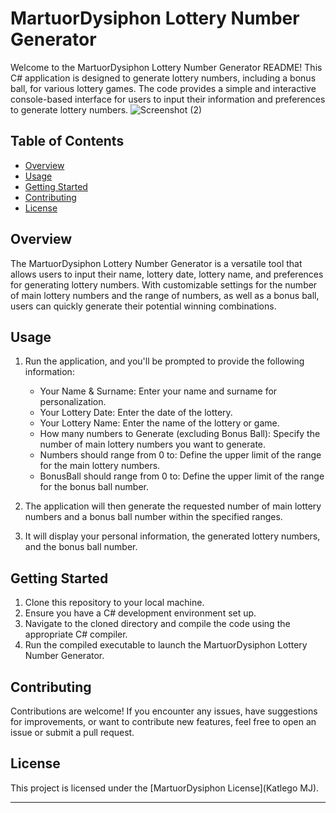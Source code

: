 # MartuorDysiphon Lottery Number Generator

Welcome to the MartuorDysiphon Lottery Number Generator README! This C# application is designed to generate lottery numbers, including a bonus ball, for various lottery games. The code provides a simple and interactive console-based interface for users to input their information and preferences to generate lottery numbers.
![Screenshot (2)](https://github.com/MartuorDysiphon/Lottery-Numbers-Generator/assets/129260867/b3d9e2f5-a84c-437c-ad41-9e40b42f7e6e)

## Table of Contents

- [Overview](#overview)
- [Usage](#usage)
- [Getting Started](#getting-started)
- [Contributing](#contributing)
- [License](#license)

## Overview

The MartuorDysiphon Lottery Number Generator is a versatile tool that allows users to input their name, lottery date, lottery name, and preferences for generating lottery numbers. With customizable settings for the number of main lottery numbers and the range of numbers, as well as a bonus ball, users can quickly generate their potential winning combinations.

## Usage

1. Run the application, and you'll be prompted to provide the following information:
   - Your Name & Surname: Enter your name and surname for personalization.
   - Your Lottery Date: Enter the date of the lottery.
   - Your Lottery Name: Enter the name of the lottery or game.
   - How many numbers to Generate (excluding Bonus Ball): Specify the number of main lottery numbers you want to generate.
   - Numbers should range from 0 to: Define the upper limit of the range for the main lottery numbers.
   - BonusBall should range from 0 to: Define the upper limit of the range for the bonus ball number.

2. The application will then generate the requested number of main lottery numbers and a bonus ball number within the specified ranges.

3. It will display your personal information, the generated lottery numbers, and the bonus ball number.

## Getting Started

1. Clone this repository to your local machine.
2. Ensure you have a C# development environment set up.
3. Navigate to the cloned directory and compile the code using the appropriate C# compiler.
4. Run the compiled executable to launch the MartuorDysiphon Lottery Number Generator.

## Contributing

Contributions are welcome! If you encounter any issues, have suggestions for improvements, or want to contribute new features, feel free to open an issue or submit a pull request.

## License

This project is licensed under the [MartuorDysiphon License](Katlego MJ).

---
